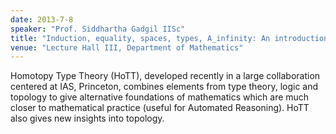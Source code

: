 ```yaml
---
date: 2013-7-8
speaker: "Prof. Siddhartha Gadgil IISc"
title: "Induction, equality, spaces, types, A_infinity: An introduction to HoTT"
venue: "Lecture Hall III, Department of Mathematics"
---
```

Homotopy Type Theory (HoTT), developed recently in a large
collaboration centered at IAS, Princeton, combines elements
from type theory, logic and topology to give alternative foundations
of mathematics which are much closer to mathematical practice (useful
for Automated Reasoning). HoTT also gives new insights into topology.
